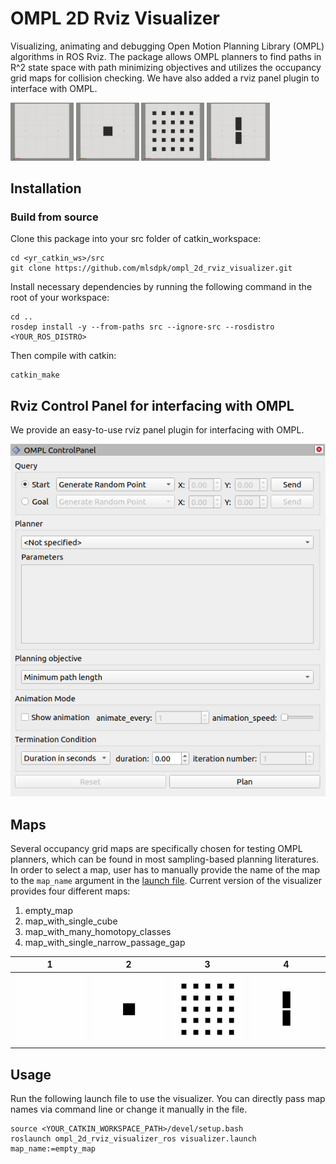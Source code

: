 # OMPL 2D Rviz Visualizer

Visualizing, animating and debugging Open Motion Planning Library (OMPL) algorithms in ROS Rviz. The package allows OMPL planners to find paths in R^2 state space with path minimizing objectives and utilizes the occupancy grid maps for collision checking. We have also added a rviz panel plugin to interface with OMPL.

<p float="left">
  <img src="assets/empty_map.gif" width="20%" />
  <img src="assets/map_with_single_cube.gif" width="20%" /> 
  <img src="assets/map_with_many_homotopy_classes.gif" width="20%" />
  <img src="assets/map_with_single_narrow_passage_gap.gif" width="20%" />
</p>


## Installation

### Build from source

Clone this package into your src folder of catkin_workspace:
```
cd <yr_catkin_ws>/src
git clone https://github.com/mlsdpk/ompl_2d_rviz_visualizer.git
```

Install necessary dependencies by running the following command in the root of your workspace:
```
cd ..
rosdep install -y --from-paths src --ignore-src --rosdistro <YOUR_ROS_DISTRO>
```

Then compile with catkin:
```
catkin_make
```

## Rviz Control Panel for interfacing with OMPL

We provide an easy-to-use rviz panel plugin for interfacing with OMPL.

![](assets/rviz_panel.png)

## Maps

Several occupancy grid maps are specifically chosen for testing OMPL planners, which can be found in most sampling-based planning literatures. In order to select a map, user has to manually provide the name of the map to the `map_name` argument in the [launch file](https://github.com/mlsdpk/ompl_2d_rviz_visualizer/blob/master/ompl_2d_rviz_visualizer_ros/launch/visualizer.launch). Current version of the visualizer provides four different maps:
1. empty_map
2. map_with_single_cube
3. map_with_many_homotopy_classes
4. map_with_single_narrow_passage_gap

1  | 2 | 3 | 4             
:-:|:-:|:-:|:-:
<img src="assets/empty_map0.png" width="200"/>|<img src="assets/map_with_single_cube0.png" width="200"/>|<img src="assets/map_with_many_homotopy_classes0.png" width="200"/>|<img src="assets/map_with_single_narrow_passage_gap0.png" width="200"/>

## Usage

Run the following launch file to use the visualizer. You can directly pass map names via command line or change it manually in the file.

```
source <YOUR_CATKIN_WORKSPACE_PATH>/devel/setup.bash
roslaunch ompl_2d_rviz_visualizer_ros visualizer.launch map_name:=empty_map
```
